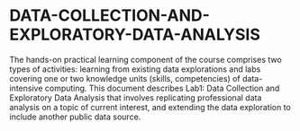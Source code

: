 # DATA-COLLECTION-AND-EXPLORATORY-DATA-ANALYSIS
The hands-on practical learning component of the course comprises two types of activities: learning from existing data explorations and labs covering one or two knowledge units (skills, competencies) of data-intensive computing. This document describes Lab1: Data Collection and Exploratory Data Analysis that involves replicating professional data analysis on a topic of current interest, and extending the data exploration to include another public data source.
